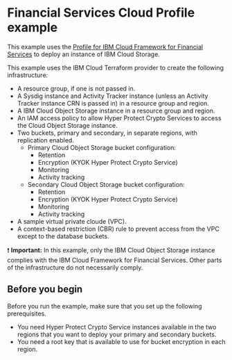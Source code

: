 # Financial Services Cloud Profile example

This example uses the [Profile for IBM Cloud Framework for Financial Services](../../modules/fscloud/) to deploy an instance of IBM Cloud Storage.

This example uses the IBM Cloud Terraform provider to create the following infrastructure:

- A resource group, if one is not passed in.
- A Sysdig instance and Activity Tracker instance (unless an Activity Tracker instance CRN is passed in) in a resource group and region.
- A IBM Cloud Object Storage instance in a resource group and region.
- An IAM access policy to allow Hyper Protect Crypto Services to access the Cloud Object Storage instance.
- Two buckets, primary and secondary, in separate regions, with replication enabled.
    - Primary Cloud Object Storage bucket configuration:
        - Retention
        - Encryption (KYOK Hyper Protect Crypto Service)
        - Monitoring
        - Activity tracking
    - Secondary Cloud Object Storage bucket configuration:
        - Retention
        - Encryption (KYOK Hyper Protect Crypto Service)
        - Monitoring
        - Activity tracking
- A sample virtual private cloude (VPC).
- A context-based restriction (CBR) rule to prevent access from the VPC except to the database buckets.

:exclamation: **Important:** In this example, only the IBM Cloud Object Storage instance complies with the IBM Cloud Framework for Financial Services. Other parts of the infrastructure do not necessarily comply.

## Before you begin

Before you run the example, make sure that you set up the following prerequisites.

- You need Hyper Protect Crypto Service instances available in the two regions that you want to deploy your primary and secondary buckets.
- You need a root key that is available to use for bucket encryption in each region.
